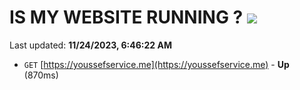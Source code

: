 # IS MY WEBSITE RUNNING ? [![](https://img.shields.io/static/v1?label=Sponsor&message=%E2%9D%A4&logo=GitHub&color=%23fe8e86)](https://github.com/sponsors/<username>)

Last updated: **11/24/2023, 6:46:22 AM**

- `GET` [https://youssefservice.me](https://youssefservice.me) - **Up** (870ms)
